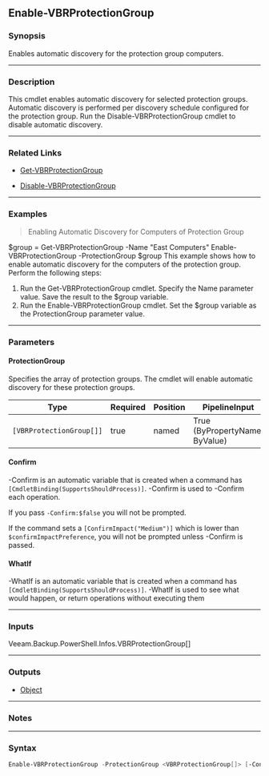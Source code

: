 Enable-VBRProtectionGroup
-------------------------

### Synopsis
Enables automatic discovery for the protection group computers.

---

### Description

This cmdlet enables automatic discovery for selected protection groups. Automatic discovery is performed per discovery schedule configured for the protection group.
Run the Disable-VBRProtectionGroup cmdlet to disable automatic discovery.

---

### Related Links
* [Get-VBRProtectionGroup](Get-VBRProtectionGroup)

* [Disable-VBRProtectionGroup](Disable-VBRProtectionGroup)

---

### Examples
> Enabling Automatic Discovery for Computers of Protection Group

$group = Get-VBRProtectionGroup -Name "East Computers"
Enable-VBRProtectionGroup -ProtectionGroup $group
This example shows how to enable automatic discovery for the computers of the protection group.
Perform the following steps:
1. Run the Get-VBRProtectionGroup cmdlet. Specify the Name parameter value. Save the result to the $group variable.
2. Run the Enable-VBRProtectionGroup cmdlet. Set the $group variable as the ProtectionGroup parameter value.

---

### Parameters
#### **ProtectionGroup**
Specifies the array of protection groups. The cmdlet will enable automatic discovery for these protection groups.

|Type                    |Required|Position|PipelineInput                 |
|------------------------|--------|--------|------------------------------|
|`[VBRProtectionGroup[]]`|true    |named   |True (ByPropertyName, ByValue)|

#### **Confirm**
-Confirm is an automatic variable that is created when a command has ```[CmdletBinding(SupportsShouldProcess)]```.
-Confirm is used to -Confirm each operation.

If you pass ```-Confirm:$false``` you will not be prompted.

If the command sets a ```[ConfirmImpact("Medium")]``` which is lower than ```$confirmImpactPreference```, you will not be prompted unless -Confirm is passed.

#### **WhatIf**
-WhatIf is an automatic variable that is created when a command has ```[CmdletBinding(SupportsShouldProcess)]```.
-WhatIf is used to see what would happen, or return operations without executing them

---

### Inputs
Veeam.Backup.PowerShell.Infos.VBRProtectionGroup[]

---

### Outputs
* [Object](https://learn.microsoft.com/en-us/dotnet/api/System.Object)

---

### Notes

---

### Syntax
```PowerShell
Enable-VBRProtectionGroup -ProtectionGroup <VBRProtectionGroup[]> [-Confirm] [-WhatIf] [<CommonParameters>]
```
